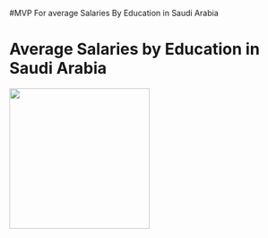 #MVP For average Salaries By Education in Saudi Arabia
# Average Salaries by Education in Saudi Arabia 
<img src="https://drive.google.com/file/d/1fqZvmAHYW8-EcWIw_MTXiiBpSo-BUUjj/view?usp=drivesdk"  width="250" height="250"> 
